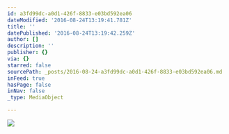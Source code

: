 ```yaml
---
id: a3fd99dc-a0d1-426f-8833-e03bd592ea06
dateModified: '2016-08-24T13:19:41.781Z'
title: ''
datePublished: '2016-08-24T13:19:42.259Z'
author: []
description: ''
publisher: {}
via: {}
starred: false
sourcePath: _posts/2016-08-24-a3fd99dc-a0d1-426f-8833-e03bd592ea06.md
inFeed: true
hasPage: false
inNav: false
_type: MediaObject

---
```

![](https://the-grid-user-content.s3-us-west-2.amazonaws.com/49b15724-2e2a-4e16-9d37-7a005ea54f52.jpg)